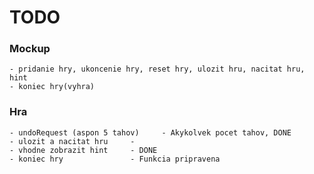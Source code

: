 # TODO
### Mockup
	- pridanie hry, ukoncenie hry, reset hry, ulozit hru, nacitat hru, hint
	- koniec hry(vyhra)

### Hra
	- undoRequest (aspon 5 tahov)     - Akykolvek pocet tahov, DONE
	- ulozit a nacitat hru     - 
	- vhodne zobrazit hint     - DONE
	- koniec hry               - Funkcia pripravena
